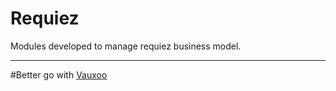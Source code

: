 Requiez
=======

Modules developed to manage requiez business model.



---

#Better go with [Vauxoo](http://vauxoo.com)
